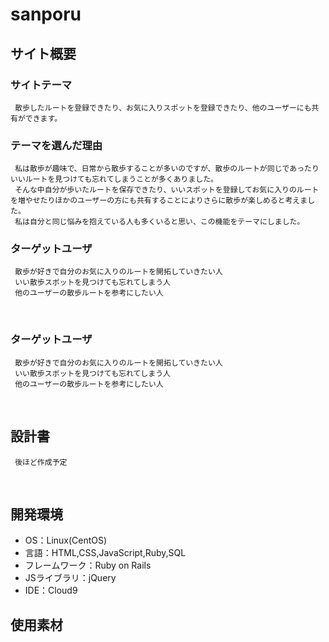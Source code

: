 # sanporu

## サイト概要
### サイトテーマ
     散歩したルートを登録できたり、お気に入りスポットを登録できたり、他のユーザーにも共有ができます。

### テーマを選んだ理由
     私は散歩が趣味で、日常から散歩することが多いのですが、散歩のルートが同じであったりいいルートを見つけても忘れてしまうことが多くありました。
     そんな中自分が歩いたルートを保存できたり、いいスポットを登録してお気に入りのルートを増やせたりほかのユーザーの方にも共有することによりさらに散歩が楽しめると考えました。
     私は自分と同じ悩みを抱えている人も多くいると思い、この機能をテーマにしました。

### ターゲットユーザ
     散歩が好きで自分のお気に入りのルートを開拓していきたい人
     いい散歩スポットを見つけても忘れてしまう人
     他のユーザーの散歩ルートを参考にしたい人
​
### ターゲットユーザ
     散歩が好きで自分のお気に入りのルートを開拓していきたい人
     いい散歩スポットを見つけても忘れてしまう人
     他のユーザーの散歩ルートを参考にしたい人
​
## 設計書
     後ほど作成予定
​
## 開発環境
- OS：Linux(CentOS)
- 言語：HTML,CSS,JavaScript,Ruby,SQL
- フレームワーク：Ruby on Rails
- JSライブラリ：jQuery
- IDE：Cloud9
​
## 使用素材
